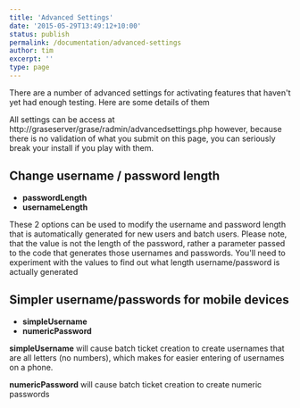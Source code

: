 ```yaml
---
title: 'Advanced Settings'
date: '2015-05-29T13:49:12+10:00'
status: publish
permalink: /documentation/advanced-settings
author: tim
excerpt: ''
type: page
---
```


There are a number of advanced settings for activating features that haven't yet had enough testing. Here are some details of them

All settings can be access at http://graseserver/grase/radmin/advancedsettings.php however, because there is no validation of what you submit on this page, you can seriously break your install if you play with them.

## Change username / password length
* **passwordLength**
* **usernameLength**

These 2 options can be used to modify the username and password length that is automatically generated for new users and batch users. Please note, that the value is not the length of the password, rather a parameter passed to the code that generates those usernames and passwords. You'll need to experiment with the values to find out what length username/password is actually generated

## Simpler username/passwords for mobile devices
* **simpleUsername**
* **numericPassword**

**simpleUsername** will cause batch ticket creation to create usernames that are all letters (no numbers), which makes for easier entering of usernames on a phone.

**numericPassword** will cause batch ticket creation to create numeric passwords

